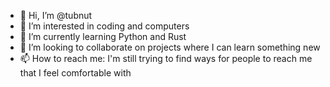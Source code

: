 - 👋 Hi, I’m @tubnut
- 👀 I’m interested in coding and computers
- 🌱 I’m currently learning Python and Rust
- 💞️ I’m looking to collaborate on projects where I can learn something new
- 📫 How to reach me: I'm still trying to find ways for people to reach me that I feel comfortable with

<!---
tubnut/tubnut is a ✨ special ✨ repository because its `README.md` (this file) appears on your GitHub profile.
You can click the Preview link to take a look at your changes.
--->
